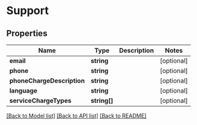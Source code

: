 # Support

## Properties
Name | Type | Description | Notes
------------ | ------------- | ------------- | -------------
**email** | **string** |  | [optional] 
**phone** | **string** |  | [optional] 
**phoneChargeDescription** | **string** |  | [optional] 
**language** | **string** |  | [optional] 
**serviceChargeTypes** | **string[]** |  | [optional] 

[[Back to Model list]](../README.md#documentation-for-models) [[Back to API list]](../README.md#documentation-for-api-endpoints) [[Back to README]](../README.md)


